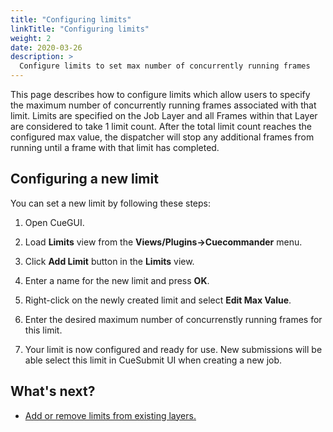 ```yaml
---
title: "Configuring limits"
linkTitle: "Configuring limits"
weight: 2
date: 2020-03-26
description: >
  Configure limits to set max number of concurrently running frames
---
```


This page describes how to configure limits which allow users to specify 
the maximum number of concurrently running frames associated with that limit.
Limits are specified on the Job Layer and all Frames within that Layer are 
considered to take 1 limit count. After the total limit count reaches the 
configured max value, the dispatcher will stop any additional frames from 
running until a frame with that limit has completed.

## Configuring a new limit

You can set a new limit by following these steps:

1.  Open CueGUI.

1.  Load **Limits** view from the **Views/Plugins->Cuecommander** menu.

1.  Click **Add Limit** button in the **Limits** view.

1. Enter a name for the new limit and press **OK**.

1. Right-click on the newly created limit and select **Edit Max Value**.

1. Enter the desired maximum number of concurrenstly running frames for this limit.

1. Your limit is now configured and ready for use. New submissions will be able select this limit in CueSubmit UI when creating a new job.

## What's next?
*  [Add or remove limits from existing layers.](/docs/user-guides/adding-removing-limits/)
